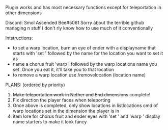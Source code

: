 Plugin works and has most necessary functions except for teleportation in other dimensions

Discord: Smol Ascended Bee#5061
Sorry about the terrible github managing n stuff I don't rly know how to use much of it conventionally

Intstructions:
- to set a warp location, burn an eye of ender with a displayname that starts with 'set ' followed by the name for the location you want to set it as
- name a chorus fruit 'warp ' followed by the warp locations name you set. Once you eat it, it'll take you to that location
- to remove a warp location use /removelocation (location name)


PLANS: (ordered by priority)

1. ~~Make teleportation work in Nether and End dimensions~~ complete!
2. Fix direction the player faces when teleporting
3. Once above is completed, only show locations in listlocations cmd of warp locations set in the dimension the player is in
4. item lore for chorus fruit and ender eyes with 'set ' and 'warp ' display name starters to make it look fancy
